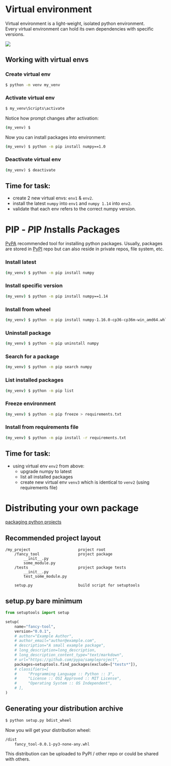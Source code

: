 # Virtual environment
Virtual environment is a light-weight, isolated python environment.  
Every virtual environment can hold its own dependencies with specific versions.  

![](/images/p21-venv.PNG)
## Working with virtual envs
### Create virtual env
```cmd
$ python -m venv my_venv
```
### Activate virtual env
```cmd
$ my_venv\Scripts\activate
```
Notice how prompt changes after activation:
```cmd
(my_venv) $
```
Now you can install packages into environment:
```cmd
(my_venv) $ python -m pip install numpy==1.0
```
### Deactivate virtual env
```cmd
(my_venv) $ deactivate
```
## Time for task:
 - create 2 new virtual envs: ```env1``` & ```env2```.
 - install the latest ```numpy``` into ```env1``` and ```numpy 1.14``` into ```env2```.
 - validate that each env refers to the correct numpy version.
# PIP - *P*IP *I*nstalls *P*ackages
[PyPA](https://www.pypa.io/en/latest/) recommended tool for installing python packages.
Usually, packages are stored in [PyPI](https://pypi.org/) repo but can also reside in private repos, file system, etc.
### Install latest
```bash
(my_venv) $ python -m pip install numpy
```
### Install specific version
```bash
(my_venv) $ python -m pip install numpy==1.14
```
### Install from wheel
```bash
(my_venv) $ python -m pip install numpy-1.16.0-cp36-cp36m-win_amd64.whl
```
### Uninstall package
```bash
(my_venv) $ python -m pip uninstall numpy
```
### Search for a package
```bash
(my_venv) $ python -m pip search numpy
```
### List installed packages
```bash
(my_venv) $ python -m pip list
```
### Freeze environment
```bash
(my_venv) $ python -m pip freeze > requirements.txt
```
### Install from requirements file
```bash
(my_venv) $ python -m pip install -r requirements.txt
```
## Time for task:
 - using virtual env ```env2``` from above:
	 - upgrade numpy to latest
	 - list all installed packages
	 - create new virtual env ```venv3``` which is identical to ```venv2``` (using requirements file)
# Distributing your own package
[packaging python projects](https://packaging.python.org/tutorials/packaging-projects/#packaging-python-projects)
## Recommended project layout
```
/my_project						project root
	/fancy_tool					project package
		__init__.py
		some_module.py
	/tests						project package tests
		__init__.py
		test_some_module.py
	
	setup.py					build script for setuptools
```
## setup.py bare minimum
```python
from setuptools import setup

setup(
    name="fancy-tool",
    version="0.0.1",
    # author="Example Author",
    # author_email="author@example.com",
    # description="A small example package",
    # long_description=long_description,
    # long_description_content_type="text/markdown",
    # url="https://github.com/pypa/sampleproject",
    packages=setuptools.find_packages(exclude=["tests*"]),
    # classifiers=[
    #     "Programming Language :: Python :: 3",
    #     "License :: OSI Approved :: MIT License",
    #     "Operating System :: OS Independent",
    # ],
)
```
## Generating your distribution archive
```bash
$ python setup.py bdist_wheel
```
Now you will get your distribution wheel:
```bash
/dist
	fancy_tool-0.0.1-py3-none-any.whl
```
This distribution can be uploaded to PyPI / other repo or could be shared with others.
<!--stackedit_data:
eyJoaXN0b3J5IjpbODY3NzE0MDYzLDE4Mjk1MTk3NDMsLTE0Mj
E2MzI0MjcsLTU1MDIzMDIzMywtMTI0MjI5MTUxNywtNTk0MjMy
MjA3LC0xOTkzMDU3Mzk2LC01MzUxNjY0NiwxMTQzNTgzODQ5LD
c3OTA3OTIxNiwyMTEwNTExNTQ3LC03NjA5NjgwODcsMTQ1MzU3
ODYzNCwtMTEwMjQ0ODk3NSwxOTQyMDQwOTQ5XX0=
-->